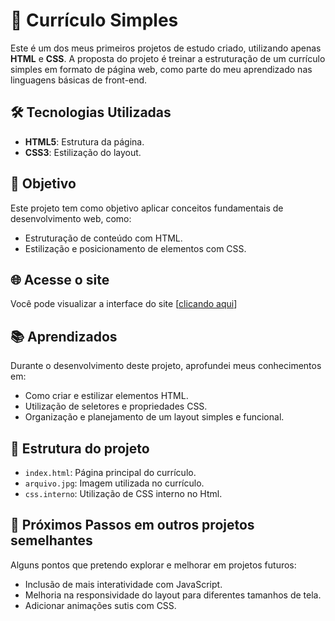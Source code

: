 # 📄 Currículo Simples

Este é um dos meus primeiros projetos de estudo criado, utilizando apenas **HTML** e **CSS**. 
A proposta do projeto é treinar a estruturação de um currículo simples em formato de página web, como parte do meu aprendizado nas linguagens básicas de front-end.

## 🛠️ Tecnologias Utilizadas
- **HTML5**: Estrutura da página.
- **CSS3**: Estilização do layout.

## 🎯 Objetivo
Este projeto tem como objetivo aplicar conceitos fundamentais de desenvolvimento web, como:
- Estruturação de conteúdo com HTML.
- Estilização e posicionamento de elementos com CSS.

## 🌐 Acesse o site
Você pode visualizar a interface do site [[clicando aqui](https://ellenylce.github.io/Estudo_Front_Curriculo_Simples/)]

## 📚 Aprendizados
Durante o desenvolvimento deste projeto, aprofundei meus conhecimentos em:
- Como criar e estilizar elementos HTML.
- Utilização de seletores e propriedades CSS.
- Organização e planejamento de um layout simples e funcional.

## 📂 Estrutura do projeto
- `index.html`: Página principal do currículo.
- `arquivo.jpg`: Imagem utilizada no currículo.
- `css.interno`: Utilização de CSS interno no Html.

## 🚀 Próximos Passos em outros projetos semelhantes
Alguns pontos que pretendo explorar e melhorar em projetos futuros:
- Inclusão de mais interatividade com JavaScript.
- Melhoria na responsividade do layout para diferentes tamanhos de tela.
- Adicionar animações sutis com CSS.

